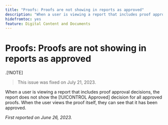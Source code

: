 ```yaml
---
title: "Proofs: Proofs are not showing in reports as approved"
description: "When a user is viewing a report that includes proof approval decisions, the report does not show the Approved decision for all approved proofs. When the user views the proof itself, they can see that it has been approved."
hidefromtoc: yes
feature: Digital Content and Documents
---
```


# Proofs: Proofs are not showing in reports as approved

.[!NOTE]
>
>This issue was fixed on July 21, 2023.

When a user is viewing a report that includes proof approval decisions, the report does not show the [!UICONTROL Approved] decision for all approved proofs. When the user views the proof itself, they can see that it has been approved.

_First reported on June 26, 2023._
